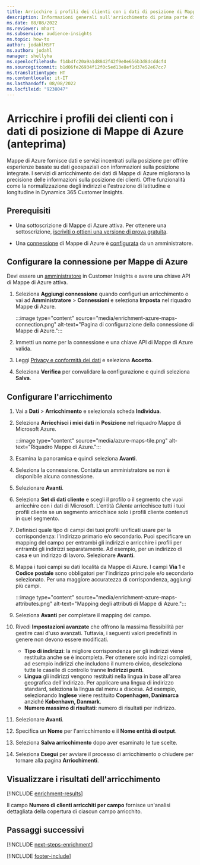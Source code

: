 ```yaml
---
title: Arricchire i profili dei clienti con i dati di posizione di Mappe di Azure (anteprima)
description: Informazioni generali sull'arricchimento di prima parte di Mappe di Azure.
ms.date: 08/08/2022
ms.reviewer: mhart
ms.subservice: audience-insights
ms.topic: how-to
author: jodahlMSFT
ms.author: jodahl
manager: shellyha
ms.openlocfilehash: f14b4fc20a9a1d8842f42f9e0e656b3d8dcddcf4
ms.sourcegitcommit: b1d06fe26934f12f0c5ed13e8ef1d37e52e67cc7
ms.translationtype: HT
ms.contentlocale: it-IT
ms.lasthandoff: 08/08/2022
ms.locfileid: "9238047"
---
```

# <a name="enrich-customer-profiles-with-location-data-from-azure-maps-preview"></a>Arricchire i profili dei clienti con i dati di posizione di Mappe di Azure (anteprima)

Mappe di Azure fornisce dati e servizi incentrati sulla posizione per offrire esperienze basate su dati geospaziali con informazioni sulla posizione integrate. I servizi di arricchimento dei dati di Mappe di Azure migliorano la precisione delle informazioni sulla posizione dei clienti. Offre funzionalità come la normalizzazione degli indirizzi e l'estrazione di latitudine e longitudine in Dynamics 365 Customer Insights.

## <a name="prerequisites"></a>Prerequisiti

- Una sottoscrizione di Mappe di Azure attiva. Per ottenere una sottoscrizione, [iscriviti o ottieni una versione di prova gratuita](https://azure.microsoft.com/services/azure-maps/).

- Una [connessione](connections.md) di Mappe di Azure è [configurata](#configure-the-connection-for-azure-maps) da un amministratore.

## <a name="configure-the-connection-for-azure-maps"></a>Configurare la connessione per Mappe di Azure

Devi essere un [amministratore](permissions.md#admin) in Customer Insights e avere una chiave API di Mappe di Azure attiva.

1. Seleziona **Aggiungi connessione** quando configuri un arricchimento o vai ad **Amministratore** > **Connessioni** e seleziona **Imposta** nel riquadro Mappe di Azure.

   :::image type="content" source="media/enrichment-azure-maps-connection.png" alt-text="Pagina di configurazione della connessione di Mappe di Azure.":::

1. Immetti un nome per la connessione e una chiave API di Mappe di Azure valida.

1. Leggi [Privacy e conformità dei dati](connections.md#data-privacy-and-compliance) e seleziona **Accetto**.

1. Seleziona **Verifica** per convalidare la configurazione e quindi seleziona **Salva**.

## <a name="configure-the-enrichment"></a>Configurare l'arricchimento

1. Vai a **Dati** > **Arricchimento** e selezionala scheda **Individua**.

1. Seleziona **Arricchisci i miei dati** in **Posizione** nel riquadro Mappe di Microsoft Azure.

   :::image type="content" source="media/azure-maps-tile.png" alt-text="Riquadro Mappe di Azure.":::

1. Esamina la panoramica e quindi seleziona **Avanti**.

1. Seleziona la connessione. Contatta un amministratore se non è disponibile alcuna connessione.

1. Selezionare **Avanti**.

1. Seleziona **Set di dati cliente** e scegli il profilo o il segmento che vuoi arricchire con i dati di Microsoft. L'entità *Cliente* arricchisce tutti i tuoi profili cliente se un segmento arricchisce solo i profili cliente contenuti in quel segmento.

1. Definisci quale tipo di campi dei tuoi profili unificati usare per la corrispondenza: l'indirizzo primario e/o secondario. Puoi specificare un mapping del campo per entrambi gli indirizzi e arricchire i profili per entrambi gli indirizzi separatamente. Ad esempio, per un indirizzo di casa e un indirizzo di lavoro. Selezionare **Avanti**.

1. Mappa i tuoi campi su dati località da Mappe di Azure. I campi **Via 1** e **Codice postale** sono obbligatori per l'indirizzo principale e/o secondario selezionato. Per una maggiore accuratezza di corrispondenza, aggiungi più campi.

   :::image type="content" source="media/enrichment-azure-maps-attributes.png" alt-text="Mapping degli attributi di Mappe di Azure.":::

1. Seleziona **Avanti** per completare il mapping del campo.

1. Rivedi **Impostazioni avanzate** che offrono la massima flessibilità per gestire casi d'uso avanzati. Tuttavia, i seguenti valori predefiniti in genere non devono essere modificati.

   - **Tipo di indirizzi**: la migliore corrispondenza per gli indirizzi viene restituita anche se è incompleta. Per ottenere solo indirizzi completi, ad esempio indirizzi che includono il numero civico, deseleziona tutte le caselle di controllo tranne **Indirizzi punti**.
   - **Lingua** gli indirizzi vengono restituiti nella lingua in base all'area geografica dell'indirizzo. Per applicare una lingua di indirizzo standard, seleziona la lingua dal menu a discesa. Ad esempio, selezionando **Inglese** viene restituito **Copenhagen, Danimarca** anziché **København, Danmark**.
   - **Numero massimo di risultati**: numero di risultati per indirizzo.

1. Selezionare **Avanti**.

1. Specifica un **Nome** per l'arricchimento e il **Nome entità di output**.

1. Seleziona **Salva arricchimento** dopo aver esaminato le tue scelte.

1. Seleziona **Esegui** per avviare il processo di arricchimento o chiudere per tornare alla pagina **Arricchimenti**.

## <a name="view-enrichment-results"></a>Visualizzare i risultati dell'arricchimento

[!INCLUDE [enrichment-results](includes/enrichment-results.md)]

Il campo **Numero di clienti arricchiti per campo** fornisce un'analisi dettagliata della copertura di ciascun campo arricchito.

## <a name="next-steps"></a>Passaggi successivi

[!INCLUDE [next-steps-enrichment](includes/next-steps-enrichment.md)]

[!INCLUDE [footer-include](includes/footer-banner.md)]
